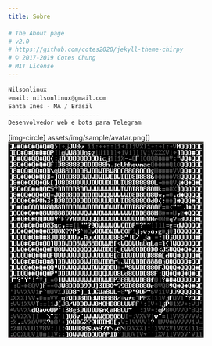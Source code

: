 ```yaml
---
title: Sobre

# The About page
# v2.0
# https://github.com/cotes2020/jekyll-theme-chirpy
# © 2017-2019 Cotes Chung
# MIT License
---
```


```python
Nilsonlinux
email: nilsonlinux@gmail.com
Santa Inês - MA / Brasil
--------------------------
Desenvolvedor web e bots para Telegram
```
[img-circle]
assets/img/sample/avatar.png[]
![PIX](https://raw.githubusercontent.com/sistemanpdvs/sistemanpdvs.github.io/master/assets/img/sample/avatar.png)
